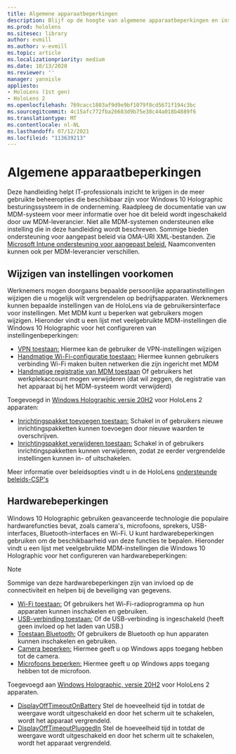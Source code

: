 ```yaml
---
title: Algemene apparaatbeperkingen
description: Blijf op de hoogte van algemene apparaatbeperkingen en instellingen voor het HoloLens mixed reality apparaat.
ms.prod: hololens
ms.sitesec: library
author: evmill
ms.author: v-evmill
ms.topic: article
ms.localizationpriority: medium
ms.date: 10/13/2020
ms.reviewer: ''
manager: yannisle
appliesto:
- HoloLens (1st gen)
- HoloLens 2
ms.openlocfilehash: 769cacc1803af9d9e9bf1079f8cd5671f194c3bc
ms.sourcegitcommit: 4c15afc772fba26683d9b75e38c44a018b4889f6
ms.translationtype: MT
ms.contentlocale: nl-NL
ms.lasthandoff: 07/12/2021
ms.locfileid: "113639213"
---
```

# <a name="common-device-restrictions"></a>Algemene apparaatbeperkingen 

Deze handleiding helpt IT-professionals inzicht te krijgen in de meer gebruikte beheeropties die beschikbaar zijn voor Windows 10 Holographic besturingssysteem in de onderneming. Raadpleeg de documentatie van uw MDM-systeem voor meer informatie over hoe dit beleid wordt ingeschakeld door uw MDM-leverancier. Niet alle MDM-systemen ondersteunen elke instelling die in deze handleiding wordt beschreven. Sommige bieden ondersteuning voor aangepast beleid via OMA-URI XML-bestanden. Zie [Microsoft Intune ondersteuning voor aangepast beleid.](/mem/intune/configuration/custom-settings-windows-10) Naamconventen kunnen ook per MDM-leverancier verschillen.

## <a name="prevent-changing-of-settings"></a>Wijzigen van instellingen voorkomen
Werknemers mogen doorgaans bepaalde persoonlijke apparaatinstellingen wijzigen die u mogelijk wilt vergrendelen op bedrijfsapparaten. Werknemers kunnen bepaalde instellingen van de HoloLens via de gebruikersinterface voor instellingen. Met MDM kunt u beperken wat gebruikers mogen wijzigen. Hieronder vindt u een lijst met veelgebruikte MDM-instellingen die Windows 10 Holographic voor het configureren van instellingenbeperkingen:
-   [VPN toestaan:](/windows/client-management/mdm/policy-csp-settings#settings-allowvpn) Hiermee kan de gebruiker de VPN-instellingen wijzigen
-   [Handmatige Wi-Fi-configuratie toestaan:](/windows/client-management/mdm/policy-csp-wifi#wifi-allowmanualwificonfiguration) Hiermee kunnen gebruikers verbinding Wi-Fi maken buiten netwerken die zijn ingericht met MDM
-   [Handmatige registratie van MDM toestaan](/windows/client-management/mdm/policy-csp-experience#experience-allowmanualmdmunenrollment) Of gebruikers het werkplekaccount mogen verwijderen (dat wil zeggen, de registratie van het apparaat bij het MDM-systeem wordt verwijderd)

Toegevoegd in [Windows Holographic versie 20H2](hololens-release-notes.md#windows-holographic-version-20h2) voor HoloLens 2 apparaten:
- [Inrichtingspakket toevoegen toestaan:](/windows/client-management/mdm/policy-csp-security#security-allowaddprovisioningpackage) Schakel in of gebruikers nieuwe inrichtingspakketten kunnen toevoegen door nieuwe waarden te overschrijven.
- [Inrichtingspakket verwijderen toestaan:](/windows/client-management/mdm/policy-csp-security#security-allowremoveprovisioningpackage) Schakel in of gebruikers inrichtingspakketten kunnen verwijderen, zodat ze eerder vergrendelde instellingen kunnen in- of uitschakelen.

Meer informatie over beleidsopties vindt u in de HoloLens [ondersteunde beleids-CSP's](/windows/client-management/mdm/policy-csps-supported-by-hololens2)

## <a name="hardware-restrictions"></a>Hardwarebeperkingen
Windows 10 Holographic gebruiken geavanceerde technologie die populaire hardwarefuncties bevat, zoals camera's, microfoons, sprekers, USB-interfaces, Bluetooth-interfaces en Wi-Fi. U kunt hardwarebeperkingen gebruiken om de beschikbaarheid van deze functies te bepalen.
Hieronder vindt u een lijst met veelgebruikte MDM-instellingen die Windows 10 Holographic voor het configureren van hardwarebeperkingen:

> [!NOTE]
> Sommige van deze hardwarebeperkingen zijn van invloed op de connectiviteit en helpen bij de beveiliging van gegevens.

-   [Wi-Fi toestaan:](/windows/client-management/mdm/policy-csp-wifi#wifi-allowwifi) Of gebruikers het Wi-Fi-radioprogramma op hun apparaten kunnen inschakelen en gebruiken.
-   [USB-verbinding toestaan:](/windows/client-management/mdm/policy-csp-connectivity#connectivity-allowusbconnection) Of de USB-verbinding is ingeschakeld (heeft geen invloed op het laden van USB.)
-   [Toestaan Bluetooth:](/windows/client-management/mdm/policy-csp-connectivity#connectivity-allowbluetooth) Of gebruikers de Bluetooth op hun apparaten kunnen inschakelen en gebruiken.
-   [Camera beperken:](/windows/client-management/mdm/policy-csp-privacy#privacy-letappsaccesscamera) Hiermee geeft u op Windows apps toegang hebben tot de camera.
-   [Microfoons beperken:](/windows/client-management/mdm/policy-csp-privacy#privacy-letappsaccessmicrophone) Hiermee geeft u op Windows apps toegang hebben tot de microfoon.

Toegevoegd aan [Windows Holographic, versie 20H2](hololens-release-notes.md#windows-holographic-version-20h2) voor HoloLens 2 apparaten. 
- [DisplayOffTimeoutOnBattery](/windows/client-management/mdm/policy-csp-power#power-displayofftimeoutonbattery) Stel de hoeveelheid tijd in totdat de weergave wordt uitgeschakeld en door het scherm uit te schakelen, wordt het apparaat vergrendeld. 
- [DisplayOffTimeoutPluggedIn](/windows/client-management/mdm/policy-csp-power#power-displayofftimeoutpluggedin) Stel de hoeveelheid tijd in totdat de weergave wordt uitgeschakeld en door het scherm uit te schakelen, wordt het apparaat vergrendeld. 
